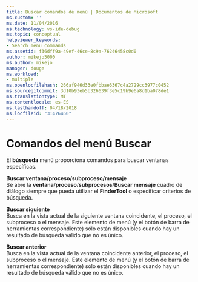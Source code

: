 ```yaml
---
title: Buscar comandos de menú | Documentos de Microsoft
ms.custom: ''
ms.date: 11/04/2016
ms.technology: vs-ide-debug
ms.topic: conceptual
helpviewer_keywords:
- Search menu commands
ms.assetid: f36dff9a-49ef-46ce-8c9a-76246458c0d0
author: mikejo5000
ms.author: mikejo
manager: douge
ms.workload:
- multiple
ms.openlocfilehash: 266af946d33e0fbbae6367c4a2729cc3977c0452
ms.sourcegitcommit: 3d10b93eb5b326639f3e5c19b9e6a8d1ba078de1
ms.translationtype: MT
ms.contentlocale: es-ES
ms.lasthandoff: 04/18/2018
ms.locfileid: "31476460"
---
```

# <a name="search-menu-commands"></a>Comandos del menú Buscar
El **búsqueda** menú proporciona comandos para buscar ventanas específicas.  
  
 **Buscar ventana/proceso/subproceso/mensaje**  
 Se abre la **ventana**/**proceso**/**subprocesos**/**Buscar mensaje** cuadro de diálogo siempre que pueda utilizar el **FinderTool** o especificar criterios de búsqueda.  
  
 **Buscar siguiente**  
 Busca en la vista actual de la siguiente ventana coincidente, el proceso, el subproceso o el mensaje. Este elemento de menú (y el botón de barra de herramientas correspondiente) sólo están disponibles cuando hay un resultado de búsqueda válido que no es único.  
  
 **Buscar anterior**  
 Busca en la vista actual de la ventana coincidente anterior, el proceso, el subproceso o el mensaje. Este elemento de menú (y el botón de barra de herramientas correspondiente) sólo están disponibles cuando hay un resultado de búsqueda válido que no es único.